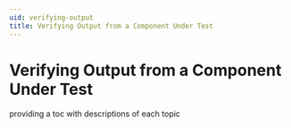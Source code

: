 ```yaml
---
uid: verifying-output
title: Verifying Output from a Component Under Test
---
```


# Verifying Output from a Component Under Test

providing a toc with descriptions of each topic